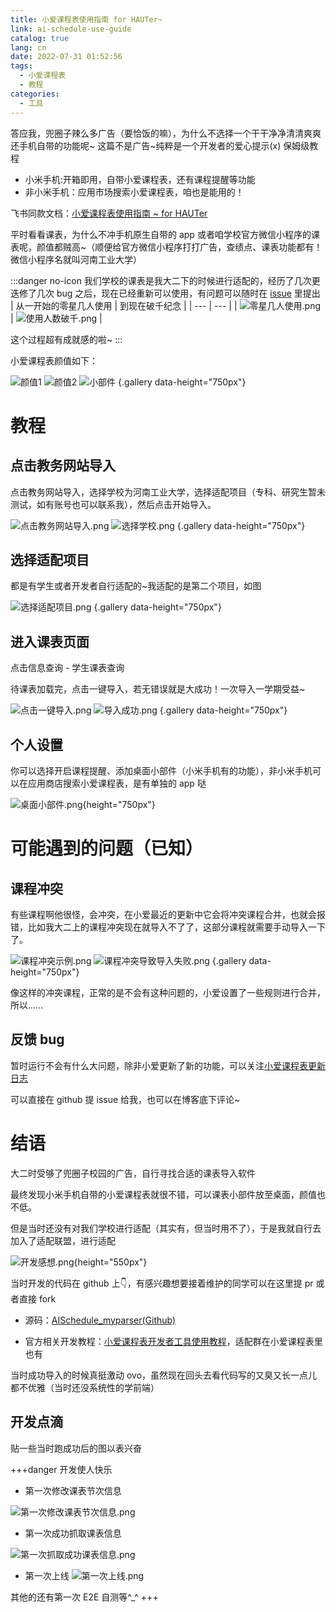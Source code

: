```yaml
---
title: 小爱课程表使用指南 for HAUTer​~
link: ai-schedule-use-guide
catalog: true
lang: cn
date: 2022-07-31 01:52:56
tags:
  - 小爱课程表
  - 教程
categories:
  - 工具
---
```


答应我，兜圈子辣么多广告（要恰饭的嘛），为什么不选择一个干干净净清清爽爽还手机自带的功能呢~
这篇不是广告~纯粹是一个开发者的爱心提示(x) 保姆级教程

- 小米手机:开箱即用，自带小爱课程表，还有课程提醒等功能
- 非小米手机：应用市场搜索小爱课程表，咱也是能用的！

飞书同款文档：[小爱课程表使用指南 ~ for HAUTer](https://nf2pjr3e5t.feishu.cn/docx/doxcnBwSqfgWMycjjosHCSU3BVh)

平时看看课表，为什么不冲手机原生自带的 app 或者咱学校官方微信小程序的课表呢，颜值都贼高~（顺便给官方微信小程序打打广告，查绩点、课表功能都有！微信小程序名就叫河南工业大学）

:::danger no-icon
我们学校的课表是我大二下的时候进行适配的，经历了几次更迭修了几次 bug 之后，现在已经重新可以使用，有问题可以随时在 [issue](https://github.com/yusixian/AISchedule_myparser/issues) 里提出
| 从一开始的零星几人使用 | 到现在破千纪念 |
| --- | --- |
| ![零星几人使用.png](/img/post/小爱课程表/零星几人使用.png) | ![使用人数破千.png](/img/post/小爱课程表/使用人数破千.png) |

这个过程超有成就感的啦~
:::

小爱课程表颜值如下：

![颜值1](/img/post/小爱课程表/颜值1.png '日常使用')
![颜值2](/img/post/小爱课程表/颜值2.png '小爱提示')
![小部件](/img/post/小爱课程表/小部件.png '桌面小部件')
{.gallery data-height="750px"}

# 教程

## 点击教务网站导入

点击教务网站导入，选择学校为河南工业大学，选择适配项目（专科、研究生暂未测试，如有账号也可以联系我），然后点击开始导入。

![点击教务网站导入.png](/img/post/小爱课程表/点击教务网站导入.png '点击教务网站导入')
![选择学校.png](/img/post/小爱课程表/选择学校.png '选择学校')
{.gallery data-height="750px"}

## 选择适配项目

都是有学生或者开发者自行适配的~我适配的是第二个项目，如图

![选择适配项目.png](/img/post/小爱课程表/选择适配项目.png)
{.gallery data-height="750px"}

## 进入课表页面

点击信息查询 - 学生课表查询

待课表加载完，点击一键导入，若无错误就是大成功！一次导入一学期受益~

![点击一键导入.png](/img/post/小爱课程表/点击一键导入.png '点击一键导入')
![导入成功.png](/img/post/小爱课程表/导入成功.png '导入成功')
{.gallery data-height="750px"}

## 个人设置

你可以选择开启课程提醒、添加桌面小部件（小米手机有的功能），非小米手机可以在应用商店搜索小爱课程表，是有单独的 app 哒

![桌面小部件.png](/img/post/小爱课程表/桌面小部件.png){height="750px"}

# 可能遇到的问题（已知）

## 课程冲突

有些课程啊他很怪，会冲突，在小爱最近的更新中它会将冲突课程合并，也就会报错，比如我大二上的课程冲突现在就导入不了了，这部分课程就需要手动导入一下了。

![课程冲突示例.png](/img/post/小爱课程表/课程冲突示例.png '课程冲突示例')
![课程冲突导致导入失败.png](/img/post/小爱课程表/课程冲突导致导入失败.png '导入失败')
{.gallery data-height="750px"}

像这样的冲突课程，正常的是不会有这种问题的，小爱设置了一些规则进行合并，所以……

## 反馈 bug

暂时运行不会有什么大问题，除非小爱更新了新的功能，可以关注[小爱课程表更新日志](https://open-schedule-prod.ai.xiaomi.com/docs/#/release/)

可以直接在 github 提 issue 给我，也可以在博客底下评论~

# 结语

大二时受够了兜圈子校园的广告，自行寻找合适的课表导入软件

最终发现小米手机自带的小爱课程表就很不错，可以课表小部件放至桌面，颜值也不低。

但是当时还没有对我们学校进行适配（其实有，但当时用不了），于是我就自行去加入了适配联盟，进行适配

![开发感想.png](/img/post/小爱课程表/开发感想.png){height="550px"}

当时开发的代码在 github 上👇，有感兴趣想要接着维护的同学可以在这里提 pr 或者直接 fork

- 源码：[AISchedule_myparser(Github)](https://github.com/yusixian/AISchedule_myparser)

- 官方相关开发教程：[小爱课程表开发者工具使用教程](https://open-schedule-prod.ai.xiaomi.com/docs/#/help/)，适配群在小爱课程表里也有

当时成功导入的时候真挺激动 ovo，虽然现在回头去看代码写的又臭又长一点儿都不优雅（当时还没系统性的学前端）

## 开发点滴

贴一些当时跑成功后的图以表兴奋

+++danger 开发使人快乐

- 第一次修改课表节次信息

![第一次修改课表节次信息.png](/img/post/小爱课程表/第一次修改课表节次信息.png)

- 第一次成功抓取课表信息

![第一次抓取成功课表信息.png](/img/post/小爱课程表/第一次抓取成功课表信息.png)

- 第一次上线
  ![第一次上线.png](/img/post/小爱课程表/第一次上线.png)

其他的还有第一次 E2E 自测等^\_^
+++
